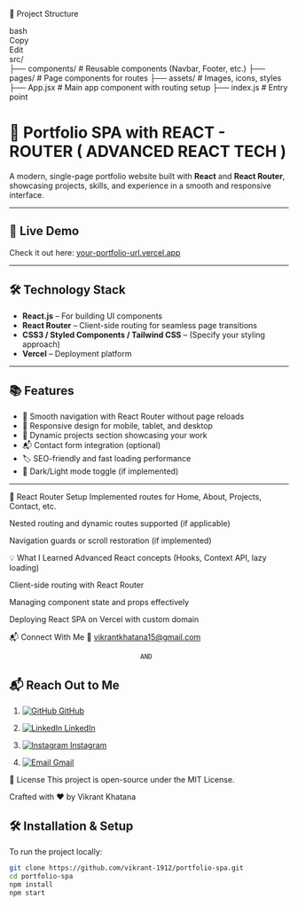 📂 Project Structure  <br> 

bash   <br>
Copy   <br>
Edit    <br>
src/    <br> 
 ├── components/         # Reusable components (Navbar, Footer, etc.)
 ├── pages/              # Page components for routes
 ├── assets/             # Images, icons, styles
 ├── App.jsx             # Main app component with routing setup
 ├── index.js            # Entry point



# 🌟 Portfolio SPA with REACT - ROUTER ( ADVANCED REACT TECH )

A modern, single-page portfolio website built with **React** and **React Router**, showcasing projects, skills, and experience in a smooth and responsive interface.

---

## 🚀 Live Demo  
Check it out here: [your-portfolio-url.vercel.app](https://courageous-jelly-fd5710.netlify.app/)

---

## 🛠️ Technology Stack

- **React.js** – For building UI components  
- **React Router** – Client-side routing for seamless page transitions  
- **CSS3 / Styled Components / Tailwind CSS** – (Specify your styling approach)  
- **Vercel** – Deployment platform

---

## 📚 Features

- 🧭 Smooth navigation with React Router without page reloads  
- 🎯 Responsive design for mobile, tablet, and desktop  
- 💼 Dynamic projects section showcasing your work  
- 📬 Contact form integration (optional)  
- 🏷️ SEO-friendly and fast loading performance  
- 🌙 Dark/Light mode toggle (if implemented)

---

🔧 React Router Setup
Implemented routes for Home, About, Projects, Contact, etc.

Nested routing and dynamic routes supported (if applicable)

Navigation guards or scroll restoration (if implemented)

💡 What I Learned
Advanced React concepts (Hooks, Context API, lazy loading)

Client-side routing with React Router

Managing component state and props effectively

Deploying React SPA on Vercel with custom domain

📬 Connect With Me
📧 vikrantkhatana15@gmail.com

                                     AND 

 ## 📬 Reach Out to Me


1. [![GitHub](https://img.shields.io/badge/GitHub-181717?style=flat-square&logo=github&logoColor=white) GitHub](https://github.com/vikrant-1912)


   
2. [![LinkedIn](https://img.shields.io/badge/LinkedIn-0A66C2?style=flat-square&logo=linkedin&logoColor=white) LinkedIn](https://www.linkedin.com/in/vikrant1912)


   
3. [![Instagram](https://img.shields.io/badge/Instagram-E4405F?style=flat-square&logo=instagram&logoColor=white) Instagram](https://www.instagram.com/vikrant_7017)


     
4. [![Email](https://img.shields.io/badge/Gmail-D14836?style=flat-square&logo=gmail&logoColor=white) Gmail](mailto:vikrantkhatana15@gmail.com)           


📃 License
This project is open-source under the MIT License.

Crafted with ❤️ by Vikrant Khatana


## 🛠️ Installation & Setup

To run the project locally:


```bash
git clone https://github.com/vikrant-1912/portfolio-spa.git
cd portfolio-spa
npm install
npm start
